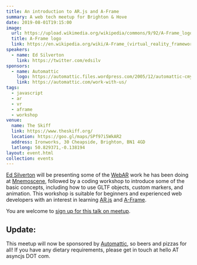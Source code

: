 ```yaml
---
title: An introduction to AR.js and A-Frame
summary: A web tech meetup for Brighton & Hove
date: 2019-08-01T19:15:00
image:
  url: https://upload.wikimedia.org/wikipedia/commons/9/92/A-Frame_logo.png
  title: A-Frame logo
  link: https://en.wikipedia.org/wiki/A-Frame_(virtual_reality_framework)
speakers:
  - name: Ed Silverton
    link: https://twitter.com/edsilv
sponsors:
  - name: Automattic
    logo: https://automattic.files.wordpress.com/2005/12/automattic-cmyk.png
    link: https://automattic.com/work-with-us/
tags:
  - javascript
  - ar
  - vr
  - aframe
  - workshop
venue:
  name: The Skiff
  link: https://www.theskiff.org/
  location: https://goo.gl/maps/SPf97i5WkAR2
  address: Ironworks, 30 Cheapside, Brighton, BN1 4GD
  latlong: 50.829371,-0.138194
layout: event.html
collection: events
---
```


[Ed Silverton](https://twitter.com/edsilv) will be presenting some of the [WebAR](https://createwebvr.com/webAR.html) work he has been doing at [Mnemoscene](http://mnemoscene.io/), followed by a coding workshop to introduce some of the basic concepts, including how to use GLTF objects, custom markers, and animation. This workshop is suitable for beginners and experienced web developers with an interest in learning [AR.js](https://github.com/jeromeetienne/AR.js) and [A-Frame](https://aframe.io).

You are welcome to [sign up for this talk on meetup](https://www.meetup.com/Async-Web-Tech-Meetup/events/262992187/).

## Update: 

This meetup will now be sponsored by [Automattic](https://automattic.com/work-with-us/), so beers and pizzas for all! If you have any dietary requirements, please get in touch at hello AT asyncjs DOT com.
